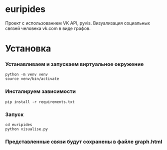 # euripides
Проект с использованием VK API, pyvis. Визуализация социальных связей человека vk.com в виде графов.
# Установка

### Устанавливаем и запускаем виртуальное окружение
```
python -m venv venv
source venv/bin/activate
```
### Инсталируем зависимости
```
pip install -r requirements.txt
```
### Запуск
```
cd euripides
python visualise.py
```
### Представленные связи будут сохранены в файле graph.html
